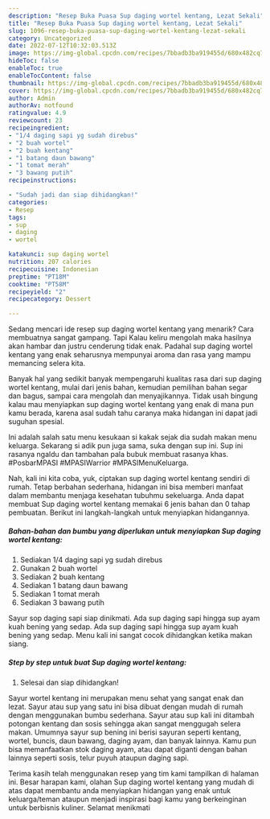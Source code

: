 ```yaml
---
description: "Resep Buka Puasa Sup daging wortel kentang, Lezat Sekali"
title: "Resep Buka Puasa Sup daging wortel kentang, Lezat Sekali"
slug: 1096-resep-buka-puasa-sup-daging-wortel-kentang-lezat-sekali
category: Uncategorized
date: 2022-07-12T10:32:03.513Z
image: https://img-global.cpcdn.com/recipes/7bbadb3ba919455d/680x482cq70/sup-daging-wortel-kentang-foto-resep-utama.jpg
hideToc: false
enableToc: true
enableTocContent: false
thumbnail: https://img-global.cpcdn.com/recipes/7bbadb3ba919455d/680x482cq70/sup-daging-wortel-kentang-foto-resep-utama.jpg
cover: https://img-global.cpcdn.com/recipes/7bbadb3ba919455d/680x482cq70/sup-daging-wortel-kentang-foto-resep-utama.jpg
author: Admin
authorAv: notfound
ratingvalue: 4.9
reviewcount: 23
recipeingredient:
- "1/4 daging sapi yg sudah direbus"
- "2 buah wortel"
- "2 buah kentang"
- "1 batang daun bawang"
- "1 tomat merah"
- "3 bawang putih"
recipeinstructions:

- "Sudah jadi dan siap dihidangkan!"
categories:
- Resep
tags:
- sup
- daging
- wortel

katakunci: sup daging wortel 
nutrition: 207 calories
recipecuisine: Indonesian
preptime: "PT18M"
cooktime: "PT58M"
recipeyield: "2"
recipecategory: Dessert

---
```



Sedang mencari ide resep sup daging wortel kentang yang menarik? Cara membuatnya sangat gampang. Tapi Kalau keliru mengolah maka hasilnya akan hambar dan justru cenderung tidak enak. Padahal sup daging wortel kentang yang enak seharusnya mempunyai aroma dan rasa yang mampu memancing selera kita.


Banyak hal yang sedikit banyak mempengaruhi kualitas rasa dari sup daging wortel kentang, mulai dari jenis bahan, kemudian pemilihan bahan segar dan bagus, sampai cara mengolah dan menyajikannya. Tidak usah bingung kalau mau menyiapkan sup daging wortel kentang yang enak di mana pun kamu berada, karena asal sudah tahu caranya maka hidangan ini dapat jadi suguhan spesial.

Ini adalah salah satu menu kesukaan si kakak sejak dia sudah makan menu keluarga. Sekarang si adik pun juga sama, suka dengan sup ini. Sup ini rasanya ngaldu dan tambahan pala bubuk membuat rasanya khas. #PosbarMPASI #MPASIWarrior #MPASIMenuKeluarga.


Nah, kali ini kita coba, yuk, ciptakan sup daging wortel kentang sendiri di rumah. Tetap berbahan sederhana, hidangan ini bisa memberi manfaat dalam membantu menjaga kesehatan tubuhmu sekeluarga. Anda dapat membuat Sup daging wortel kentang memakai 6 jenis bahan dan 0 tahap pembuatan. Berikut ini langkah-langkah untuk menyiapkan hidangannya.

<!--inarticleads1-->

##### Bahan-bahan dan bumbu yang diperlukan untuk menyiapkan Sup daging wortel kentang:

1. Sediakan 1/4 daging sapi yg sudah direbus
1. Gunakan 2 buah wortel
1. Sediakan 2 buah kentang
1. Sediakan 1 batang daun bawang
1. Sediakan 1 tomat merah
1. Sediakan 3 bawang putih


Sayur sop daging sapi siap dinikmati. Ada sup daging sapi hingga sup ayam kuah bening yang sedap. Ada sup daging sapi hingga sup ayam kuah bening yang sedap. Menu kali ini sangat cocok dihidangkan ketika makan siang. 

<!--inarticleads2-->

##### Step by step untuk buat Sup daging wortel kentang:


1. Selesai dan siap dihidangkan!

Sayur wortel kentang ini merupakan menu sehat yang sangat enak dan lezat. Sayur atau sup yang satu ini bisa dibuat dengan mudah di rumah dengan menggunakan bumbu sederhana. Sayur atau sup kali ini ditambah potongan kentang dan sosis sehingga akan sangat menggugah selera makan. Umumnya sayur sup bening ini berisi sayuran seperti kentang, wortel, buncis, daun bawang, daging ayam, dan banyak lainnya. Kamu pun bisa memanfaatkan stok daging ayam, atau dapat diganti dengan bahan lainnya seperti sosis, telur puyuh ataupun daging sapi. 

Terima kasih telah menggunakan resep yang tim kami tampilkan di halaman ini. Besar harapan kami, olahan Sup daging wortel kentang yang mudah di atas dapat membantu anda menyiapkan hidangan yang enak untuk keluarga/teman ataupun menjadi inspirasi bagi kamu yang berkeinginan untuk berbisnis kuliner. Selamat menikmati
